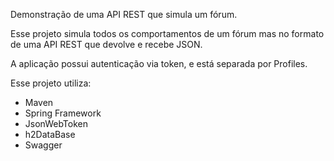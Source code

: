 Demonstração de uma API REST que simula um fórum.

Esse projeto simula todos os comportamentos de um fórum mas no formato de uma API REST que devolve e recebe JSON.

A aplicação possui autenticação via token, e está separada por Profiles.

Esse projeto utiliza:
- Maven 
- Spring Framework
- JsonWebToken
- h2DataBase
- Swagger
